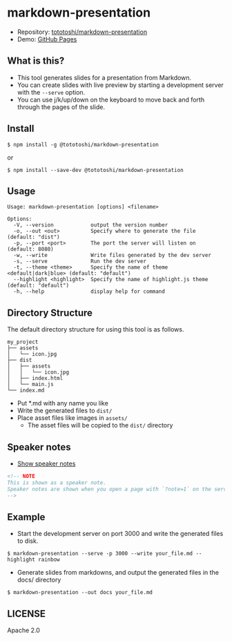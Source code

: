# markdown-presentation

- Repository: [tototoshi/markdown-presentation](https://github.com/tototoshi/markdown-presentation)
- Demo: [GitHub Pages](https://tototoshi.github.io/markdown-presentation)

## What is this?

- This tool generates slides for a presentation from Markdown.
- You can create slides with live preview by starting a development server with the `--serve` option.
- You can use j/k/up/down on the keyboard to move back and forth through the pages of the slide.

## Install

```console
$ npm install -g @tototoshi/markdown-presentation
```

or

```console
$ npm install --save-dev @tototoshi/markdown-presentation
```

## Usage

```console
Usage: markdown-presentation [options] <filename>

Options:
  -V, --version            output the version number
  -o, --out <out>          Specify where to generate the file (default: "dist")
  -p, --port <port>        The port the server will listen on (default: 8080)
  -w, --write              Write files generated by the dev server
  -s, --serve              Run the dev server
  -t, --theme <theme>      Specify the name of theme <default|dark|blue> (default: "default")
  --highlight <highlight>  Specify the name of highlight.js theme (default: "default")
  -h, --help               display help for command
```

## Directory Structure

The default directory structure for using this tool is as follows.

```plaintext
my_project
├── assets
│   └── icon.jpg
├── dist
│   ├── assets
│   │   └── icon.jpg
│   ├── index.html
│   └── main.js
└── index.md
```

- Put \*.md with any name you like
- Write the generated files to `dist/`
- Place asset files like images in `assets/`
  - The asset files will be copied to the `dist/` directory

## Speaker notes

- [Show speaker notes](?note=1#5)

```html
<!-- NOTE
This is shown as a speaker note.
Speaker notes are shown when you open a page with `?note=1` on the server.
-->
```

<!-- NOTE
This is shown as a speaker note.
Speaker notes are shown when you open a page with `?note=1`
-->

## Example

- Start the development server on port 3000 and write the generated files to disk.

```console
$ markdown-presentation --serve -p 3000 --write your_file.md --highlight rainbow
```

- Generate slides from markdowns, and output the generated files in the docs/ directory

```console
$ markdown-presentation --out docs your_file.md
```

## LICENSE

Apache 2.0
